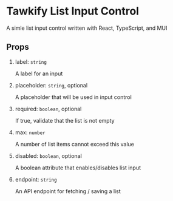 # Tawkify List Input Control

A simle list input control written with React, TypeScript, and MUI

## Props

1. label: `string`

   A label for an input

2. placeholder: `string`, optional

   A placeholder that will be used in input control

3. required: `boolean`, optional

   If true, validate that the list is not empty

4. max: `number`

   A number of list items cannot exceed this value

5. disabled: `boolean`, optional

   A boolean attribute that enables/disables list input

6. endpoint: `string`

   An API endpoint for fetching / saving a list
